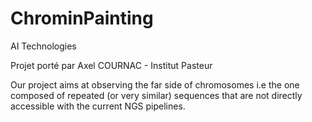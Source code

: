 # ChrominPainting
AI Technologies

Projet porté par Axel COURNAC - Institut Pasteur

Our project aims at observing the far side of chromosomes i.e the one composed of repeated (or very similar) sequences that are not directly accessible with the current NGS pipelines.
